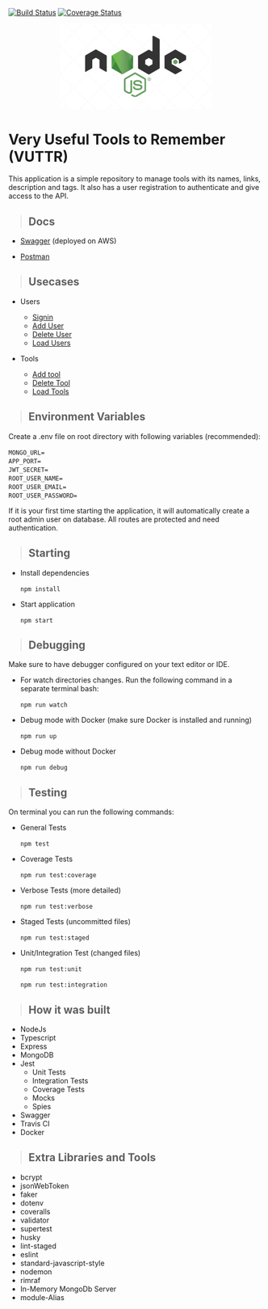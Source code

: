 [![Build Status](https://travis-ci.org/cotriml/bossabox-backend-challenge.svg?branch=master)](https://travis-ci.org/cotriml/bossabox-backend-challenge)
[![Coverage Status](https://coveralls.io/repos/github/cotriml/bossabox-backend-challenge/badge.svg?branch=master)](https://coveralls.io/github/cotriml/bossabox-backend-challenge?branch=master)

  <p align="center"><a href="https://laravel.com" target="_blank"><img src="./public/img/nodejs.png" width="300"></a></p>

# Very Useful Tools to Remember (VUTTR)

This application is a simple repository to manage tools with its names, links, description and tags. It also has a user registration to authenticate and give access to the API.

> ## Docs

* [Swagger](http://54.94.247.7:3000/docs/swagger "Swagger API Very Useful Tools to Remember") (deployed on AWS)

* [Postman](./public/postman/) 

> ## Usecases

- Users
  - [Signin](./requirements/users/signin.md)
  - [Add User](./requirements/users/add-user.md)
  - [Delete User](./requirements/users/delete-user.md)
  - [Load Users](./requirements/users/load-users.md)


- Tools
	- [Add tool](./requirements/tools/add-tool.md)
	- [Delete Tool](./requirements/tools/delete-tool.md)
	- [Load Tools](./requirements/tools/load-tools.md)

> ## Environment Variables

Create a .env file on root directory with following variables (recommended):

`MONGO_URL=`\
`APP_PORT=`\
`JWT_SECRET=`\
`ROOT_USER_NAME=`\
`ROOT_USER_EMAIL=`\
`ROOT_USER_PASSWORD=`

If it is your first time starting the application, it will automatically create a root admin user on database. All routes are protected and need authentication. 

> ## Starting

* Install dependencies

	`npm install`
    
* Start application

	`npm start`

> ## Debugging

Make sure to have debugger configured on your text editor or IDE. 

* For watch directories changes. Run the following command in a separate terminal bash: 

	`npm run watch`

* Debug mode with Docker (make sure Docker is installed and running)
	
    `npm run up`
    
* Debug mode without Docker
	
    `npm run debug`

> ## Testing

On terminal you can run the following commands: 

* General Tests
	
	`npm test`
    
* Coverage Tests

	`npm run test:coverage`
    
* Verbose Tests (more detailed)

	`npm run test:verbose`
    
* Staged Tests (uncommitted files)

	`npm run test:staged`
    
* Unit/Integration Test (changed files)

	`npm run test:unit`

	`npm run test:integration`

> ## How it was built

* NodeJs
* Typescript
* Express
* MongoDB
* Jest
	* Unit Tests
	* Integration Tests	 
	* Coverage Tests
	* Mocks
	* Spies
* Swagger
* Travis CI
* Docker

> ## Extra Libraries and Tools

* bcrypt
* jsonWebToken
* faker
* dotenv
* coveralls
* validator
* supertest
* husky
* lint-staged
* eslint
* standard-javascript-style
* nodemon
* rimraf
* In-Memory MongoDb Server
* module-Alias